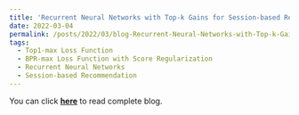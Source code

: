 ```yaml
---
title: 'Recurrent Neural Networks with Top-k Gains for Session-based Recommendations'
date: 2022-03-04
permalink: /posts/2022/03/blog-Recurrent-Neural-Networks-with-Top-k-Gains-for-Session-based-Recommendations/
tags:
  - Top1-max Loss Function
  - BPR-max Loss Function with Score Regularization
  - Recurrent Neural Networks
  - Session-based Recommendation
---
```


You can click [**here**](https://pridelee.github.io/files/blog/Recurrent-Neural-Networks-with-Top-k-Gains-for-Session-based-Recommendations.pdf) to read complete blog.
